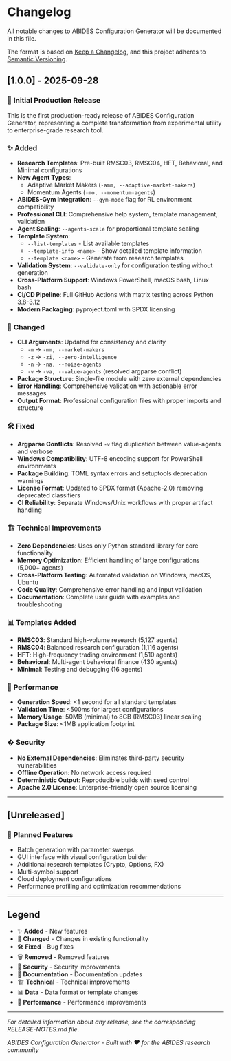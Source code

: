 # Changelog

All notable changes to ABIDES Configuration Generator will be documented in this file.

The format is based on [Keep a Changelog](https://keepachangelog.com/en/1.0.0/),
and this project adheres to [Semantic Versioning](https://semver.org/spec/v2.0.0.html).

## [1.0.0] - 2025-09-28

### 🎉 **Initial Production Release**

This is the first production-ready release of ABIDES Configuration Generator, representing a complete transformation from experimental utility to enterprise-grade research tool.

### ✨ **Added**
- **Research Templates**: Pre-built RMSC03, RMSC04, HFT, Behavioral, and Minimal configurations
- **New Agent Types**: 
  - Adaptive Market Makers (`-amm, --adaptive-market-makers`)
  - Momentum Agents (`-mo, --momentum-agents`)
- **ABIDES-Gym Integration**: `--gym-mode` flag for RL environment compatibility
- **Professional CLI**: Comprehensive help system, template management, validation
- **Agent Scaling**: `--agents-scale` for proportional template scaling
- **Template System**: 
  - `--list-templates` - List available templates
  - `--template-info <name>` - Show detailed template information
  - `--template <name>` - Generate from research templates
- **Validation System**: `--validate-only` for configuration testing without generation
- **Cross-Platform Support**: Windows PowerShell, macOS bash, Linux bash
- **CI/CD Pipeline**: Full GitHub Actions with matrix testing across Python 3.8-3.12
- **Modern Packaging**: pyproject.toml with SPDX licensing

### 🔧 **Changed**
- **CLI Arguments**: Updated for consistency and clarity
  - `-m` → `-mm, --market-makers`
  - `-z` → `-zi, --zero-intelligence` 
  - `-n` → `-na, --noise-agents`
  - `-v` → `-va, --value-agents` (resolved argparse conflict)
- **Package Structure**: Single-file module with zero external dependencies
- **Error Handling**: Comprehensive validation with actionable error messages
- **Output Format**: Professional configuration files with proper imports and structure

### 🛠️ **Fixed**
- **Argparse Conflicts**: Resolved `-v` flag duplication between value-agents and verbose
- **Windows Compatibility**: UTF-8 encoding support for PowerShell environments
- **Package Building**: TOML syntax errors and setuptools deprecation warnings
- **License Format**: Updated to SPDX format (Apache-2.0) removing deprecated classifiers
- **CI Reliability**: Separate Windows/Unix workflows with proper artifact handling

### 🏗️ **Technical Improvements**
- **Zero Dependencies**: Uses only Python standard library for core functionality
- **Memory Optimization**: Efficient handling of large configurations (5,000+ agents)
- **Cross-Platform Testing**: Automated validation on Windows, macOS, Ubuntu
- **Code Quality**: Comprehensive error handling and input validation
- **Documentation**: Complete user guide with examples and troubleshooting

### 📊 **Templates Added**
- **RMSC03**: Standard high-volume research (5,127 agents)
- **RMSC04**: Balanced research configuration (1,116 agents)  
- **HFT**: High-frequency trading environment (1,510 agents)
- **Behavioral**: Multi-agent behavioral finance (430 agents)
- **Minimal**: Testing and debugging (16 agents)

### 🎯 **Performance**
- **Generation Speed**: <1 second for all standard templates
- **Validation Time**: <500ms for largest configurations
- **Memory Usage**: 50MB (minimal) to 8GB (RMSC03) linear scaling
- **Package Size**: <1MB application footprint

### � **Security**
- **No External Dependencies**: Eliminates third-party security vulnerabilities
- **Offline Operation**: No network access required
- **Deterministic Output**: Reproducible builds with seed control
- **Apache 2.0 License**: Enterprise-friendly open source licensing

---

## [Unreleased]

### 🚀 **Planned Features**
- Batch generation with parameter sweeps
- GUI interface with visual configuration builder
- Additional research templates (Crypto, Options, FX)
- Multi-symbol support
- Cloud deployment configurations
- Performance profiling and optimization recommendations

---

## **Legend**

- ✨ **Added** - New features
- 🔧 **Changed** - Changes in existing functionality  
- 🛠️ **Fixed** - Bug fixes
- 🗑️ **Removed** - Removed features
- 🔐 **Security** - Security improvements
- 📖 **Documentation** - Documentation updates
- 🏗️ **Technical** - Technical improvements
- 📊 **Data** - Data format or template changes
- 🎯 **Performance** - Performance improvements

---

*For detailed information about any release, see the corresponding RELEASE-NOTES.md file.*

*ABIDES Configuration Generator - Built with ❤️ for the ABIDES research community*
